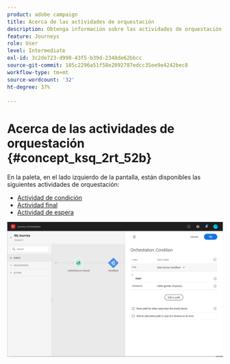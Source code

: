 ```yaml
---
product: adobe campaign
title: Acerca de las actividades de orquestación
description: Obtenga información sobre las actividades de orquestación
feature: Journeys
role: User
level: Intermediate
exl-id: 3c2de723-d990-43f5-b39d-2348de62bbcc
source-git-commit: 185c2296a51f58e2092787edcc35ee9e4242bec8
workflow-type: tm+mt
source-wordcount: '32'
ht-degree: 37%

---
```


# Acerca de las actividades de orquestación {#concept_ksq_2rt_52b}

En la paleta, en el lado izquierdo de la pantalla, están disponibles las siguientes actividades de orquestación:

* [Actividad de condición](../building-journeys/condition-activity.md)
* [Actividad final](../building-journeys/end-activity.md)
* [Actividad de espera](../building-journeys/wait-activity.md)

![](../assets/journey49.png)
